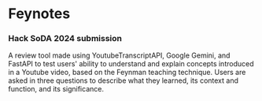 # Feynotes
### Hack SoDA 2024 submission
A review tool made using YoutubeTranscriptAPI, Google Gemini, and FastAPI to test users' ability to understand and explain concepts introduced in a Youtube video, based on the Feynman teaching technique.
Users are asked in three questions to describe what they learned, its context and function, and its significance.
